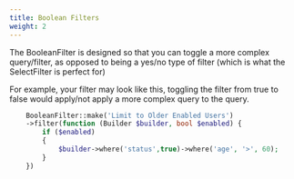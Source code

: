 ```yaml
---
title: Boolean Filters
weight: 2
---
```


The BooleanFilter is designed so that you can toggle a more complex query/filter, as opposed to being a yes/no type of filter (which is what the SelectFilter is perfect for)

For example, your filter may look like this, toggling the filter from true to false would apply/not apply a more complex query to the query.

```php
    BooleanFilter::make('Limit to Older Enabled Users')
    ->filter(function (Builder $builder, bool $enabled) {
        if ($enabled)
        {
            $builder->where('status',true)->where('age', '>', 60);
        }
    })
```
